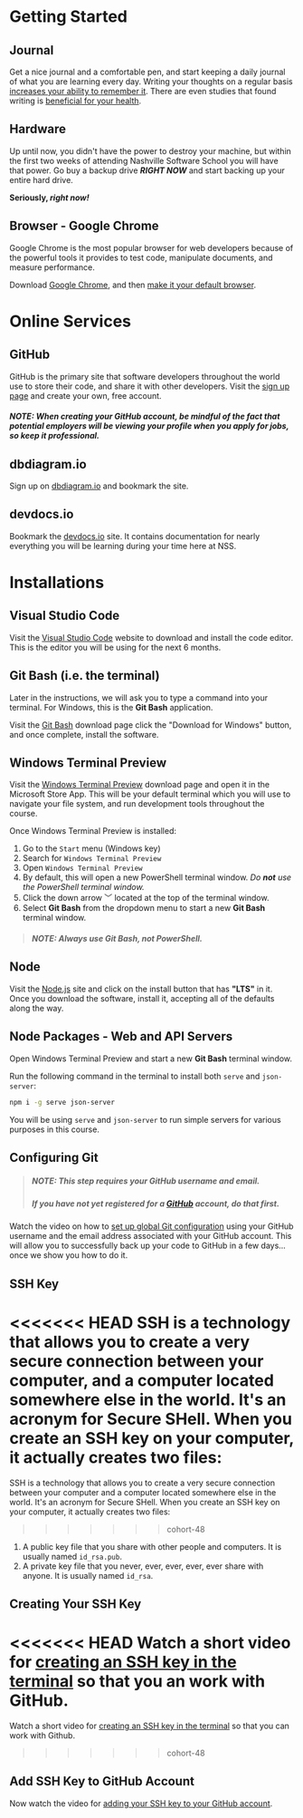 # Getting Started

## Journal

Get a nice journal and a comfortable pen, and start keeping a daily journal of what you are learning every day. Writing your thoughts on a regular basis [increases your ability to remember it](https://www.lifehack.org/articles/featured/writing-and-remembering-why-we-remember-what-we-write.html). There are even studies that found writing is [beneficial for your health](https://www.apa.org/monitor/sep01/keepdiary.aspx).

## Hardware

Up until now, you didn't have the power to destroy your machine, but within the first two weeks of attending Nashville Software School you will have that power. Go buy a backup drive _**RIGHT NOW**_ and start backing up your entire hard drive.

**Seriously, _right now!_**

## Browser - Google Chrome

Google Chrome is the most popular browser for web developers because of the powerful tools it provides to test code, manipulate documents, and measure performance.

Download [Google Chrome](https://www.google.com/chrome/browser/desktop/index.html), and then [make it your default browser](https://support.google.com/chrome/answer/95417?co=GENIE.Platform%3DDesktop&hl=en).

# Online Services

<a id="github"></a>

## GitHub

GitHub is the primary site that software developers throughout the world use to store their code, and share it with other developers. Visit the [sign up page](https://github.com/join) and create your own, free account.

##### _NOTE: When creating your GitHub account, be mindful of the fact that potential employers will be viewing your profile when you apply for jobs, so keep it professional._

## dbdiagram.io

Sign up on [dbdiagram.io](https://dbdiagram.io) and bookmark the site.

## devdocs.io

Bookmark the [devdocs.io](https://devdocs.io/) site. It contains documentation for nearly everything you will be learning during your time here at NSS.

# Installations

## Visual Studio Code

Visit the [Visual Studio Code](https://code.visualstudio.com/) website to download and install the code editor. This is the editor you will be using for the next 6 months.

## Git Bash (i.e. the terminal)

Later in the instructions, we will ask you to type a command into your terminal. For Windows, this is the **Git Bash** application.

Visit the [Git Bash](http://www.git-scm.com/downloads) download page click the "Download for Windows" button, and once complete, install the software.

## Windows Terminal Preview

Visit the [Windows Terminal Preview](https://www.microsoft.com/en-us/p/windows-terminal-preview/9n8g5rfz9xk3?cid=msft_web_chart&activetab=pivot:overviewtab) download page and open it in the Microsoft Store App. This will be your default terminal which you will use to navigate your file system, and run development tools throughout the course.

Once Windows Terminal Preview is installed:

1. Go to the `Start` menu (Windows key)
2. Search for `Windows Terminal Preview`
3. Open `Windows Terminal Preview`
4. By default, this will open a new PowerShell terminal window. _Do **not** use the PowerShell terminal window._
5. Click the down arrow <kbd>﹀</kbd> located at the top of the terminal window.
6. Select **Git Bash** from the dropdown menu to start a new **Git Bash** terminal window.

>##### _NOTE: **Always** use Git Bash, not PowerShell._

## Node

Visit the [Node.js](https://www.nodejs.org) site and click on the install button that has **"LTS"** in it. Once you download the software, install it, accepting all of the defaults along the way.

## Node Packages - Web and API Servers

Open Windows Terminal Preview and start a new **Git Bash** terminal window.

Run the following command in the terminal to install both `serve` and `json-server`:

```sh
npm i -g serve json-server
```

You will be using `serve` and `json-server` to run simple servers for various purposes in this course.

## Configuring Git

> ##### _NOTE: This step requires your GitHub username and email._
> ##### _If you have not yet registered for a [GitHub](#github) account, do that first._

Watch the video on how to [set up global Git configuration](https://youtu.be/66EB9oxGMzQ) using your GitHub username and the email address associated with your GitHub account. This will allow you to successfully back up your code to GitHub in a few days... once we show you how to do it.

## SSH Key

<<<<<<< HEAD
SSH is a technology that allows you to create a very secure connection between your computer, and a computer located somewhere else in the world. It's an acronym for Secure SHell. When you create an SSH key on your computer, it actually creates two files:
=======
SSH is a technology that allows you to create a very secure connection between your computer and a computer located somewhere else in the world. It's an acronym for Secure SHell. When you create an SSH key on your computer, it actually creates two files:
>>>>>>> cohort-48

1. A public key file that you share with other people and computers. It is usually named `id_rsa.pub`.
1. A private key file that you never, ever, ever, ever, ever share with anyone. It is usually named `id_rsa`.

## Creating Your SSH Key

<<<<<<< HEAD
Watch a short video for [creating an SSH key in the terminal](https://youtu.be/znRMcNG9_qQ) so that you an work with GitHub.
=======
Watch a short video for [creating an SSH key in the terminal](https://youtu.be/znRMcNG9_qQ) so that you can work with Github.
>>>>>>> cohort-48

## Add SSH Key to GitHub Account

Now watch the video for [adding your SSH key to your GitHub account](https://youtu.be/8hlmIObpMd4).
